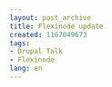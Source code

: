 ```yaml
---
layout: post_archive
title: Flexinode update
created: 1167049673
tags:
- Drupal Talk
- Flexinode
lang: en
---
```


